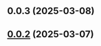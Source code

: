 ## 0.0.3 (2025-03-08)



## [0.0.2](https://github.com/vfiee/vii/compare/0.0.5...0.0.2) (2025-03-07)




